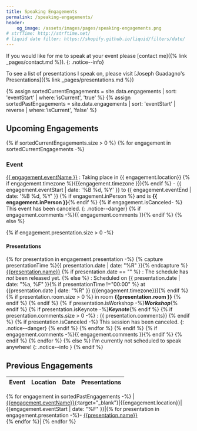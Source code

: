 ```yaml
---
title: Speaking Engagements
permalink: /speaking-engagements/
header:
    og_image: /assets/images/pages/speaking-engagements.png
# strfTime: http://strftime.net/
# liquid date filter: https://shopify.github.io/liquid/filters/date/
---
```

If you would like for me to speak at your event please [contact me]({% link _pages/contact.md %}).
{: .notice--info}

To see a list of presentations I speak on, please visit [Joseph Guadagno's Presentations]({% link _pages/presentations.md %})

{% assign sortedCurrentEngagements = site.data.engagements | sort: 'eventStart' | where:'isCurrent', 'true' %}
{% assign sortedPastEngagements = site.data.engagements | sort: 'eventStart' | reverse | where:'isCurrent', 'false' %}

## Upcoming Engagements

{% if sortedCurrentEngagements.size > 0 %}
{% for engagement in sortedCurrentEngagements -%}

### Event

[{{ engagement.eventName }}]({{engagement.eventUrl}})
: Taking place in {{ engagement.location}} {% if engagement.timezone %}({{engagement.timezone }}){% endif %} - {{ engagement.eventStart | date: '%B %d, %Y' }} to {{ engagement.eventEnd | date: '%B %d, %Y' }} {% if engagement.inPerson %} and is **{{ engagement.inPerson }}**{% endif %}
{% if engagement.isCanceled- %}
This event has been canceled.
{: .notice--danger}
{% if engagement.comments -%}{{ engagement.comments }}{% endif %}
{% else %}

{% if engagement.presentation.size > 0 -%}

#### Presentations

{% for presentation in engagement.presentation -%}
{% capture presentationTime %}{{ presentation.date | date: "%R" }}{% endcapture %}
[{{presentation.name}}]({{presentation.url}})
{% if presentation.date == "" %}
: The schedule has *not* been released yet.
{% else %}
: Scheduled on {{ presentation.date | date: "%a, %F" }}{% if presentationTime !="00:00" %} at {{presentation.date | date: "%R" }} ({{engagement.timezone}}){% endif %} {% if presentation.room.size > 0 %} in room **{{presentation.room }}** {% endif %}
{% endif %}
{% if presentation.isWorkshop -%}***Workshop***{% endif %}
{% if presentation.isKeynote -%}***Keynote***{% endif %}
{% if presentation.comments.size > 0 -%}
:  {{ presentation.comments}}
{% endif %}
{% if presentation.isCanceled -%}
This session has been canceled.
{: .notice--danger}
{% endif %}
{% endfor %}
{% endif %}
{% if engagement.comments -%}{{ engagement.comments }}{% endif %}
{% endif %}
{% endfor %}
{% else %}
I'm currently not scheduled to speak anywhere!
{: .notice--info }
{% endif %}

## Previous Engagements

|Event|Location|Date|Presentations|
|--- |--- |--- |--- |
{% for engagement in sortedPastEngagements -%}
|[{{engagement.eventName}}]({{engagement.eventUrl}}){:target="_blank"}|{{engagement.location}}|{{engagement.eventStart | date: "%F" }}|{% for presentation in engagement.presentation -%}- [{{presentation.name}}]({{presentation.url}})<br />{% endfor %}|
{% endfor %}

